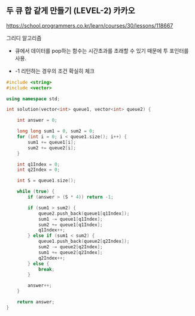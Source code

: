 ## 두 큐 합 같게 만들기 (LEVEL-2) 카카오

https://school.programmers.co.kr/learn/courses/30/lessons/118667


그리디 알고리즘

- 큐에서 데이터를 pop하는 함수는 시간초과를 초래할 수 있기 때문에 투 포인터를 사용.

- -1 리턴하는 경우의 조건 확실히 체크


```cpp
#include <string>
#include <vector>

using namespace std;

int solution(vector<int> queue1, vector<int> queue2) {

    int answer = 0;

    long long sum1 = 0, sum2 = 0;
    for (int i = 0; i < queue1.size(); i++) {
        sum1 += queue1[i];
        sum2 += queue2[i];
    }

    int q1Index = 0;
    int q2Index = 0;

    int S = queue1.size();

    while (true) {
        if (answer > (S * 4)) return -1;

        if (sum1 > sum2) {
            queue2.push_back(queue1[q1Index]);
            sum1 -= queue1[q1Index];
            sum2 += queue1[q1Index];
            q1Index++;
        } else if (sum1 < sum2) {
            queue1.push_back(queue2[q2Index]);
            sum2 -= queue2[q2Index];
            sum1 += queue2[q2Index];
            q2Index++;
        } else {
            break;
        }

        answer++;
    }

    return answer;
}
```
